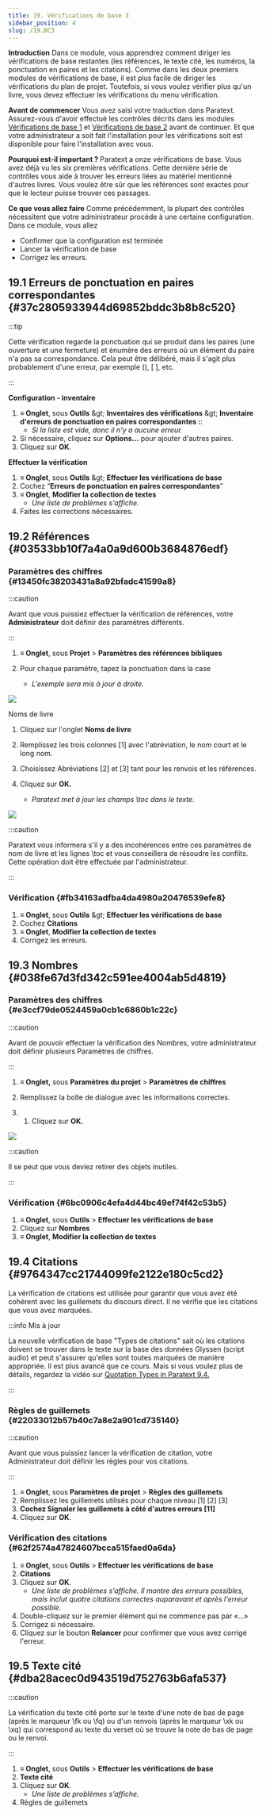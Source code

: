 ```yaml
---
title: 19. Vérifications de base 3
sidebar_position: 4
slug: /19.BC3
---
```




**Introduction** Dans ce module, vous apprendrez comment diriger les vérifications de base restantes (les références, le texte cité, les numéros, la ponctuation en paires et les citations). Comme dans les deux premiers modules de vérifications de base, il est plus facile de diriger les vérifications du plan de projet. Toutefois, si vous voulez vérifier plus qu'un livre, vous devez effectuer les vérifications du menu vérification.


**Avant de commencer**  Vous avez saisi votre traduction dans Paratext. Assurez-vous d'avoir effectué les contrôles décrits dans les modules [Vérifications de base 1](https://sillsdev.github.io/paratext-manual/5.BC1) et [Vérifications de base 2](https://sillsdev.github.io/paratext-manual/12.BC2) avant de continuer. Et que votre administrateur a soit fait l'installation pour les vérifications soit est disponible pour faire l'installation avec vous.


**Pourquoi est-il important ?** Paratext a onze vérifications de base. Vous avez déjà vu les six premières vérifications. Cette dernière série de contrôles vous aide à trouver les erreurs liées au matériel mentionné d'autres livres. Vous voulez être sûr que les références sont exactes pour que le lecteur puisse trouver ces passages.


**Ce que vous allez faire**  Comme précédemment, la plupart des contrôles nécessitent que votre administrateur procède à une certaine configuration. Dans ce module, vous allez

- Confirmer que la configuration est terminée
- Lancer la vérification de base
- Corrigez les erreurs.

## 19.1 Erreurs de ponctuation en paires correspondantes {#37c2805933944d69852bddc3b8b8c520}


:::tip

Cette vérification regarde la ponctuation qui se produit dans les paires (une ouverture et une fermeture) et énumère des erreurs où un élément du paire n'a pas sa correspondance. Cela peut être délibéré, mais il s'agit plus probablement d'une erreur, par exemple (), [ ], etc.

:::




**Configuration - inventaire**

1. **≡ Onglet**, sous **Outils** \&gt; **Inventaires des vérifications** \&gt; **Inventaire d'erreurs de ponctuation en paires correspondantes :**:
    - _Si la liste est vide, donc il n'y a aucune erreur._
2. Si nécessaire, cliquez sur **Options…** pour ajouter d'autres paires.
3. Cliquez sur **OK**.

**Effectuer  la vérification**

1. **≡ Onglet**, sous **Outils** \&gt; **Effectuer les vérifications de base**
2. Cochez “**Erreurs de ponctuation en paires correspondantes**”
3. **≡ Onglet**, **Modifier la collection de textes**  
    - _Une liste de problèmes s’affiche._
4. Faites les corrections nécessaires.

## 19.2 Références {#03533bb10f7a4a0a9d600b3684876edf}


### Paramètres des chiffres {#13450fc38203431a8a92bfadc41599a8}


:::caution

Avant que vous puissiez effectuer la vérification de références, votre **Administrateur** doit définir des paramètres différents.

:::




<div class='notion-row'>
<div class='notion-column' style={{width: 'calc((100% - (min(32px, 4vw) * 1)) * 0.4375)'}}>

1. **≡ Onglet**, sous **Projet** > **Paramètres des références bibliques**

2. Pour chaque paramètre, tapez la ponctuation dans la case
    - _L'exemple sera mis à jour à droite._

</div><div className='notion-spacer'></div>

<div class='notion-column' style={{width: 'calc((100% - (min(32px, 4vw) * 1)) * 0.5625)'}}>


![](./1019021315.png)


</div><div className='notion-spacer'></div>
</div>


<div class='notion-row'>
<div class='notion-column' style={{width: 'calc((100% - (min(32px, 4vw) * 1)) * 0.4375)'}}>


Noms de livre


1. Cliquez sur l'onglet **Noms de livre**

2. Remplissez les trois colonnes [1] avec l'abréviation, le nom court et le long nom.

3. Choisissez Abréviations [2] et [3] tant pour les renvois et les références.

4. Cliquez sur **OK.**
    - _Paratext met à jour les champs \toc dans le texte._

</div><div className='notion-spacer'></div>

<div class='notion-column' style={{width: 'calc((100% - (min(32px, 4vw) * 1)) * 0.5625)'}}>


![](./1209414794.png)


</div><div className='notion-spacer'></div>
</div>

:::caution

 Paratext vous informera s'il y a des incohérences entre ces paramètres de nom de livre et les lignes \toc et vous conseillera de résoudre les conflits. Cette opération doit être effectuée par l'administrateur.

:::




### Vérification {#fb34163adfba4da4980a20476539efe8}

1. **≡ Onglet**, sous **Outils** \&gt; **Effectuer les vérifications de base**
2. Cochez **Citations**
3. **≡ Onglet**, **Modifier la collection de textes**  
4. Corrigez les erreurs.

## 19.3 Nombres {#038fe67d3fd342c591ee4004ab5d4819}


### Paramètres des chiffres {#e3ccf79de0524459a0cb1c6860b1c22c}


:::caution

Avant de pouvoir effectuer la vérification des Nombres, votre administrateur doit définir plusieurs Paramètres de chiffres.

:::




<div class='notion-row'>
<div class='notion-column' style={{width: 'calc((100% - (min(32px, 4vw) * 1)) * 0.5)'}}>

1. **≡ Onglet,** sous **Paramètres du projet** > **Paramètres de chiffres**

2. Remplissez la boîte de dialogue avec les informations correctes.

3. 1. Cliquez sur **OK.**

</div><div className='notion-spacer'></div>

<div class='notion-column' style={{width: 'calc((100% - (min(32px, 4vw) * 1)) * 0.5)'}}>


![](./11100284.png)


</div><div className='notion-spacer'></div>
</div>

:::caution

Il se peut que vous deviez retirer des objets inutiles.

:::




### Vérification {#6bc0906c4efa4d44bc49ef74f42c53b5}

1. **≡ Onglet**, sous **Outils** &gt; **Effectuer les vérifications de base**
2. Cliquez sur **Nombres**
3. **≡ Onglet**, **Modifier la collection de textes**  

## 19.4 Citations {#9764347cc21744099fe2122e180c5cd2}


La vérification de citations est utilisée pour garantir que vous avez été cohérent avec les guillemets du discours direct. Il ne vérifie que les citations que vous avez marquées.


:::info Mis à jour


La nouvelle vérification de base "Types de citations" sait où les citations doivent se trouver dans le texte sur la base des données Glyssen (script audio) et peut s'assurer qu'elles sont toutes marquées de manière appropriée. Il est plus avancé que ce cours. Mais si vous voulez plus de détails, regardez la vidéo sur [Quotation Types in Paratext 9.4.](https://vimeo.com/859138745)


:::


### Règles de guillemets {#22033012b57b40c7a8e2a901cd735140}


:::caution

Avant que vous puissiez lancer la vérification de citation, votre Administrateur doit définir les règles pour vos citations.

:::



1. **≡ Onglet**, sous **Paramètres de projet** &gt; **Règles des guillemets**
2. Remplissez les guillemets utilisés pour chaque niveau \[1\] \[2\] [3]
3. **Cochez Signaler les guillemets à côté d'autres erreurs [11]**
4. Cliquez sur **OK**.

### Vérification des citations {#62f2574a47824607bcca515faed0a6da}

1. **≡ Onglet**, sous **Outils** &gt; **Effectuer les vérifications de base**
2. **Citations**
3. Cliquez sur **OK**.
    - _Une liste de problèmes s’affiche. Il montre des erreurs possibles, mais inclut quatre citations correctes auparavant et après l'erreur possible._
4. Double-cliquez sur le premier élément qui ne commence pas par «…»
5. Corrigez si nécessaire.
6. Cliquez sur le bouton **Relancer** pour confirmer que vous avez corrigé l'erreur.

## 19.5 Texte cité {#dba28acec0d943519d752763b6afa537}


:::caution

La vérification du texte cité porte sur le texte d'une note de bas de page (après le marqueur \fk ou \fq) ou d'un renvois (après le marqueur \xk ou \xq) qui correspond au texte du verset où se trouve la note de bas de page ou le renvoi.

:::



1. **≡ Onglet**, sous **Outils** &gt; **Effectuer les vérifications de base**
2. **Texte cité**
3. Cliquez sur **OK**.
    - _Une liste de problèmes s’affiche._
4. Règles de guillemets
